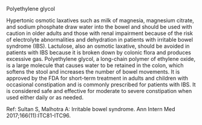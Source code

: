 Polyethylene glycol

Hypertonic osmotic laxatives such as milk of magnesia, magnesium citrate, and sodium phosphate draw water into the bowel and should be used with caution in older adults and those with renal impairment because of the risk of electrolyte abnormalities and dehydration in patients with irritable bowel syndrome (IBS). Lactulose, also an osmotic laxative, should be avoided in patients with IBS because it is broken down by colonic flora and produces excessive gas. Polyethylene glycol, a long-chain polymer of ethylene oxide, is a large molecule that causes water to be retained in the colon, which softens the stool and increases the number of bowel movements. It is approved by the FDA for short-term treatment in adults and children with occasional constipation and is commonly prescribed for patients with IBS. It is considered safe and effective for moderate to severe constipation when used either daily or as needed.

Ref: Sultan S, Malhotra A: Irritable bowel syndrome. Ann Intern Med 2017;166(11):ITC81-ITC96.